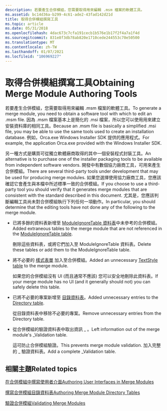 ```yaml
---
description: 若要產生合併模組，您需要取得用來編輯 .msm 檔案的軟體工具。
ms.assetid: bc14d36a-b299-4c61-ade2-43fad142d21d
title: 取得合併模組撰寫工具
ms.topic: article
ms.date: 05/31/2018
ms.openlocfilehash: 4dac673c7cfa191cecb1b576e1b17f2f4a7a1f4d
ms.sourcegitcommit: 831e8f3db78ab820e1710cede244553c70e50500
ms.translationtype: MT
ms.contentlocale: zh-TW
ms.lasthandoff: 01/07/2021
ms.locfileid: "106969227"
---
```

# <a name="obtaining-merge-module-authoring-tools"></a><span data-ttu-id="9e5da-103">取得合併模組撰寫工具</span><span class="sxs-lookup"><span data-stu-id="9e5da-103">Obtaining Merge Module Authoring Tools</span></span>

<span data-ttu-id="9e5da-104">若要產生合併模組，您需要取得用來編輯 .msm 檔案的軟體工具。</span><span class="sxs-lookup"><span data-stu-id="9e5da-104">To generate a merge module, you need to obtain a software tool with which to edit an .msm file.</span></span> <span data-ttu-id="9e5da-105">因為 .msm 檔案基本上是簡化的 .msi 檔案，所以您可以使用用來建立安裝資料庫的相同工具。</span><span class="sxs-lookup"><span data-stu-id="9e5da-105">Because an .msm file is basically a simplified .msi file, you may be able to use the same tools used to create an installation database.</span></span> <span data-ttu-id="9e5da-106">例如，Orca.exe Windows Installer SDK 提供的應用程式。</span><span class="sxs-lookup"><span data-stu-id="9e5da-106">For example, the application Orca.exe provided with the Windows Installer SDK.</span></span>

<span data-ttu-id="9e5da-107">另一種方式是購買可從獨立軟體廠商取得的其中一個安裝程式封裝工具。</span><span class="sxs-lookup"><span data-stu-id="9e5da-107">An alternative is to purchase one of the installer packaging tools to be available from independent software vendors.</span></span> <span data-ttu-id="9e5da-108">開發中有數個協力廠商工具，可用來產生合併模組。</span><span class="sxs-lookup"><span data-stu-id="9e5da-108">There are several third-party tools under development that may be used for producing merge modules.</span></span> <span data-ttu-id="9e5da-109">如果您選擇使用協力廠商工具，您應該確認它會產生與本檔中所述標準一致的合併模組。</span><span class="sxs-lookup"><span data-stu-id="9e5da-109">If you choose to use a third-party tool you should verify that it generates merge modules that are consistent with the standard described in this document.</span></span> <span data-ttu-id="9e5da-110">尤其是，您應該判斷編輯工具尚未對合併模組執行下列任何一項動作。</span><span class="sxs-lookup"><span data-stu-id="9e5da-110">In particular, you should determine that the editing tools have not done any of the following to the merge module.</span></span>

-   <span data-ttu-id="9e5da-111">已將多餘的資料表新增至 [ModuleIgnoreTable 資料表](moduleignoretable-table.md)中未參考的合併模組。</span><span class="sxs-lookup"><span data-stu-id="9e5da-111">Added extraneous tables to the merge module that are not referenced in the [ModuleIgnoreTable table](moduleignoretable-table.md).</span></span>

    <span data-ttu-id="9e5da-112">刪除這些資料表，或將它們加入至 ModuleIgnoreTable 資料表。</span><span class="sxs-lookup"><span data-stu-id="9e5da-112">Delete these tables or add them to the ModuleIgnoreTable table.</span></span>

-   <span data-ttu-id="9e5da-113">將不必要的 [樣式表單](textstyle-table.md) 加入至合併模組。</span><span class="sxs-lookup"><span data-stu-id="9e5da-113">Added an unnecessary [TextStyle table](textstyle-table.md) to the merge module.</span></span>

    <span data-ttu-id="9e5da-114">如果您的合併模組沒有 UI (而且通常不應該) 您可以安全地刪除此資料表。</span><span class="sxs-lookup"><span data-stu-id="9e5da-114">If your merge module has no UI (and it generally should not) you can safely delete this table.</span></span>

-   <span data-ttu-id="9e5da-115">已將不必要的專案新增至 [目錄資料表](directory-table.md)。</span><span class="sxs-lookup"><span data-stu-id="9e5da-115">Added unnecessary entries to the [Directory table](directory-table.md).</span></span>

    <span data-ttu-id="9e5da-116">從目錄資料表中移除不必要的專案。</span><span class="sxs-lookup"><span data-stu-id="9e5da-116">Remove unnecessary entries from the Directory table.</span></span>

-   <span data-ttu-id="9e5da-117">從合併模組的驗證資料表中取出資訊 \_ 。</span><span class="sxs-lookup"><span data-stu-id="9e5da-117">Left information out of the merge module's \_Validation table.</span></span>

    <span data-ttu-id="9e5da-118">這可防止合併模組驗證。</span><span class="sxs-lookup"><span data-stu-id="9e5da-118">This prevents merge module validation.</span></span> <span data-ttu-id="9e5da-119">加入完整的 \_ 驗證資料表。</span><span class="sxs-lookup"><span data-stu-id="9e5da-119">Add a complete \_Validation table.</span></span>

## <a name="related-topics"></a><span data-ttu-id="9e5da-120">相關主題</span><span class="sxs-lookup"><span data-stu-id="9e5da-120">Related topics</span></span>

<dl> <dt>

[<span data-ttu-id="9e5da-121">在合併模組中撰寫使用者介面</span><span class="sxs-lookup"><span data-stu-id="9e5da-121">Authoring User Interfaces in Merge Modules</span></span>](authoring-user-interfaces-in-merge-modules.md)
</dt> <dt>

[<span data-ttu-id="9e5da-122">撰寫合併模組目錄資料表</span><span class="sxs-lookup"><span data-stu-id="9e5da-122">Authoring Merge Module Directory Tables</span></span>](authoring-merge-module-directory-tables.md)
</dt> <dt>

[<span data-ttu-id="9e5da-123">驗證合併模組</span><span class="sxs-lookup"><span data-stu-id="9e5da-123">Validating Merge Modules</span></span>](validating-merge-modules.md)
</dt> </dl>

 

 



